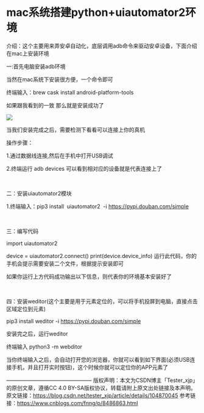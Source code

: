 # mac系统搭建python+uiautomator2环境

介绍：这个主要用来弄安卓自动化，底层调用adb命令来驱动安卓设备，下面介绍在mac上安装环境

一:首先电脑安装adb环境

当然在mac系统下安装很方便，一个命令即可

终端输入：brew cask install android-platform-tools

如果跟我看到的一致 那么就是安装成功了

![](http://img.justwkj.com/20210305094645.png)


当我们安装完成之后，需要检测下看看可以连接上你的真机

操作步骤：

1.通过数据线连接,然后在手机中打开USB调试



2.终端运行 adb devices 可以看到相对应的设备就是代表连接上了



 

二：安装uiautomator2模块

1.终端输入：pip3 install  uiautomator2  -i https://pypi.douban.com/simple



 

三：编写代码

import uiautomator2

device = uiautomator2.connect()
print(device.device_info)
运行此代码，你的手机会提示需要安装二个文件，根据提示安装即可





如果你运行上方代码成功输出以下信息，则代表你的环境基本安装好了



 

四：安装weditor(这个主要是用于元素定位的，可以将手机投屏到电脑，直接点击区域定位到元素)

pip3 install weditor -i https://pypi.douban.com/simple



安装完之后，运行weditor

终端输入 python3 -m webditor



当你终端输入之后，会自动打开您的浏览器，你就可以看到如下界面(必须USB连接手机，并且打开实时按钮)，这个时候你就可以定位你的APP元素了




————————————————
版权声明：本文为CSDN博主「Tester_xjp」的原创文章，遵循CC 4.0 BY-SA版权协议，转载请附上原文出处链接及本声明。
原文链接：https://blog.csdn.net/tester_xjp/article/details/104870045
参考链接：https://www.cnblogs.com/fnng/p/8486863.html
